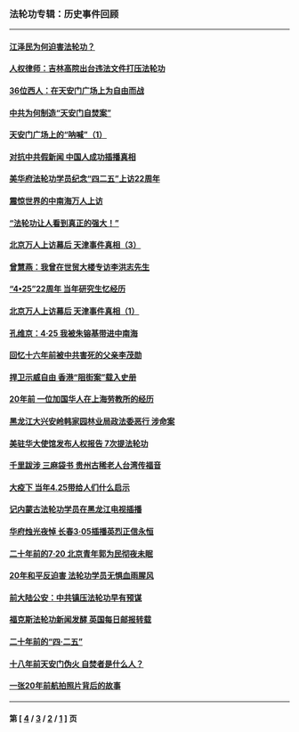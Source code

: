 ### 法轮功专辑：历史事件回顾
---
#### [江泽民为何迫害法轮功？](../../pages/nf5793/n13876324.md?02020430) 
#### [人权律师：吉林高院出台违法文件打压法轮功](../../pages/nf5793/n13825665.md?02020430) 
#### [36位西人：在天安门广场上为自由而战](../../pages/nf5793/n13390029.md?02020430) 
#### [中共为何制造“天安门自焚案”](../../pages/nf5793/n13183270.md?02020430) 
#### [天安门广场上的“呐喊”（1）](../../pages/nf5793/n13105277.md?02020430) 
#### [对抗中共假新闻 中国人成功插播真相](../../pages/nf5793/n12910618.md?02020430) 
#### [美华府法轮功学员纪念“四二五”上访22周年](../../pages/nf5793/n12904445.md?02020430) 
#### [震惊世界的中南海万人上访](../../pages/nf5793/n12903976.md?02020430) 
#### [“法轮功让人看到真正的强大！”](../../pages/nf5793/n12903195.md?02020430) 
#### [北京万人上访幕后 天津事件真相（3）](../../pages/nf5793/n12902807.md?02020430) 
#### [曾慧燕：我曾在世贸大楼专访李洪志先生](../../pages/nf5793/n12898729.md?02020430) 
#### [“4•25”22周年 当年研究生忆经历](../../pages/nf5793/n12894152.md?02020430) 
#### [北京万人上访幕后 天津事件真相（1）](../../pages/nf5793/n12885174.md?02020430) 
#### [孔维京：4·25 我被朱镕基带进中南海](../../pages/nf5793/n12864987.md?02020430) 
#### [回忆十六年前被中共害死的父亲李茂勋](../../pages/nf5793/n12880270.md?02020430) 
#### [捍卫示威自由 香港“阻街案”载入史册](../../pages/nf5793/n12811245.md?02020430) 
#### [20年前 一位加国华人在上海劳教所的经历](../../pages/nf5793/n12707932.md?02020430) 
#### [黑龙江大兴安岭韩家园林业局政法委恶行 涉命案](../../pages/nf5793/n12622815.md?02020430) 
#### [美驻华大使馆发布人权报告 7次提法轮功](../../pages/nf5793/n12520541.md?02020430) 
#### [千里跋涉 三麻袋书 贵州古稀老人台湾传福音](../../pages/nf5793/n12198750.md?02020430) 
#### [大疫下 当年4.25带给人们什么启示](../../pages/nf5793/n12058565.md?02020430) 
#### [记内蒙古法轮功学员在黑龙江电视插播](../../pages/nf5793/n11699194.md?02020430) 
#### [华府烛光夜悼 长春3·05插播英烈正信永恒](../../pages/nf5793/n11397432.md?02020430) 
#### [二十年前的7·20 北京青年郭为民彻夜未眠](../../pages/nf5793/n11354195.md?02020430) 
#### [20年和平反迫害 法轮功学员无惧血雨腥风](../../pages/nf5793/n11348279.md?02020430) 
#### [前大陆公安：中共镇压法轮功早有预谋](../../pages/nf5793/n11352168.md?02020430) 
#### [福克斯法轮功新闻发酵  英国每日邮报转载](../../pages/nf5793/n11285952.md?02020430) 
#### [二十年前的“四·二五”](../../pages/nf5793/n11207639.md?02020430) 
#### [十八年前天安门伪火 自焚者是什么人？](../../pages/nf5793/n10996556.md?02020430) 
#### [一张20年前航拍照片背后的故事](../../pages/nf5793/n10693797.md?02020430) 

---
#### 第 [ [4](./4.md?02020430) / [3](./3.md?02020430) / [2](./2.md?02020430) / [1](./1.md?02020430) ] 页
